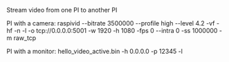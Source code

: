 Stream video from one PI to another PI

PI with a camera:
raspivid --bitrate 3500000 --profile high --level 4.2 -vf -hf -n -l -o tcp://0.0.0.0:5001 -w 1920 -h 1080 -fps 0 --intra 0 -ss 1000000 -m raw_tcp

PI with a monitor:
hello_video_active.bin -h 0.0.0.0 -p 12345 -l
